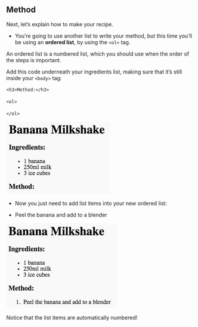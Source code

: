 ## Method

Next, let’s explain how to make your recipe.

+ You’re going to use another list to write your method, but this time you’ll be using an **ordered list**, by using the `<ol>` tag.

An ordered list is a numbered list, which you should use when the order of the steps is important.

Add this code underneath your ingredients list, making sure that it’s still inside your `<body>` tag:

    <h3>Method:</h3>
    
    <ol>
    
    </ol>
    

![captura de pantalla](images/recipe-method.png)

+ Now you just need to add list items into your new ordered list:

    <li>Peel the banana and add to a blender</li>
    

![screenshot](images/recipe-ol.png)

Notice that the list items are automatically numbered!